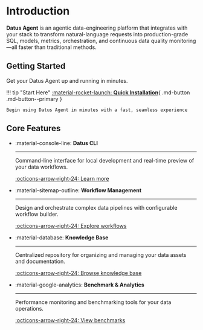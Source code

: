 # Introduction

**Datus Agent** is an agentic data-engineering platform that integrates with your stack to transform natural-language requests into production-grade SQL, models, metrics, orchestration, and continuous data quality monitoring—all faster than traditional methods.

## Getting Started

Get your Datus Agent up and running in minutes.

!!! tip "Start Here"
    [:material-rocket-launch: **Quick Installation**](installation.md){ .md-button .md-button--primary }
    
    Begin using Datus Agent in minutes with a fast, seamless experience

## Core Features

<div class="grid cards" markdown>

-   :material-console-line: **Datus CLI**

    ---

    Command-line interface for local development and real-time preview of your data workflows.
    
    [:octicons-arrow-right-24: Learn more](cli/introduction.md)

-   :material-sitemap-outline: **Workflow Management**

    ---

    Design and orchestrate complex data pipelines with configurable workflow builder.
    
    [:octicons-arrow-right-24: Explore workflows](workflow/introduction.md)

-   :material-database: **Knowledge Base**

    ---

    Centralized repository for organizing and managing your data assets and documentation.
    
    [:octicons-arrow-right-24: Browse knowledge base](knowledge_base/introduction.md)

-   :material-google-analytics: **Benchmark & Analytics**

    ---

    Performance monitoring and benchmarking tools for your data operations.
    
    [:octicons-arrow-right-24: View benchmarks](benchmark/benchmark_manual.md)

</div>